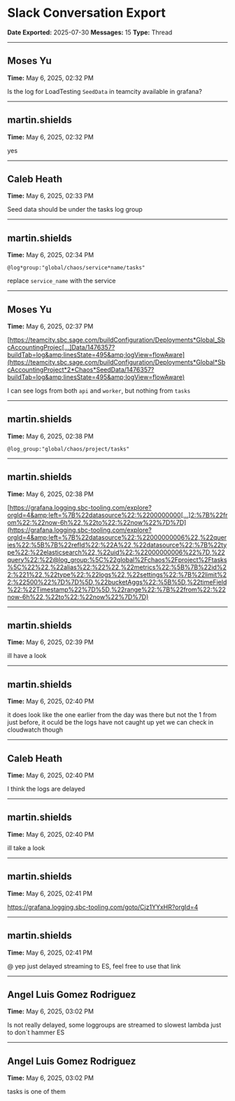 # Slack Conversation Export

**Date Exported:** 2025-07-30
**Messages:** 15
**Type:** Thread

---

## Moses Yu
**Time:** May 6, 2025, 02:32 PM

Is the log for LoadTesting `SeedData` in teamcity available in grafana?

---

## martin.shields
**Time:** May 6, 2025, 02:32 PM

yes

---

## Caleb Heath
**Time:** May 6, 2025, 02:33 PM

Seed data should be under the tasks log group

---

## martin.shields
**Time:** May 6, 2025, 02:34 PM

`@log*group:"global/chaos/service*name/tasks"`

replace `service_name` with the service

---

## Moses Yu
**Time:** May 6, 2025, 02:37 PM

[https://teamcity.sbc.sage.com/buildConfiguration/Deployments*Global_SbcAccountingProjec[…]Data/1476357?buildTab=log&amp;linesState=495&amp;logView=flowAware](https://teamcity.sbc.sage.com/buildConfiguration/Deployments*Global*SbcAccountingProject*2*Chaos*SeedData/1476357?buildTab=log&amp;linesState=495&amp;logView=flowAware)

I can see logs from both `api` and `worker`, but nothing from `tasks`

---

## martin.shields
**Time:** May 6, 2025, 02:38 PM

`@log_group:"global/chaos/project/tasks"`

---

## martin.shields
**Time:** May 6, 2025, 02:38 PM

[https://grafana.logging.sbc-tooling.com/explore?orgId=4&amp;left=%7B%22datasource%22:%2200000000[…]2:%7B%22from%22:%22now-6h%22,%22to%22:%22now%22%7D%7D](https://grafana.logging.sbc-tooling.com/explore?orgId=4&amp;left=%7B%22datasource%22:%22000000006%22,%22queries%22:%5B%7B%22refId%22:%22A%22,%22datasource%22:%7B%22type%22:%22elasticsearch%22,%22uid%22:%22000000006%22%7D,%22query%22:%22@log_group:%5C%22global%2Fchaos%2Fproject%2Ftasks%5C%22%22,%22alias%22:%22%22,%22metrics%22:%5B%7B%22id%22:%221%22,%22type%22:%22logs%22,%22settings%22:%7B%22limit%22:%22500%22%7D%7D%5D,%22bucketAggs%22:%5B%5D,%22timeField%22:%22Timestamp%22%7D%5D,%22range%22:%7B%22from%22:%22now-6h%22,%22to%22:%22now%22%7D%7D)

---

## martin.shields
**Time:** May 6, 2025, 02:39 PM

ill have a look

---

## martin.shields
**Time:** May 6, 2025, 02:40 PM

it does look like the one earlier from the day was there but not the 1 from just before, it oculd be the logs have not caught up yet we can check in cloudwatch though

---

## Caleb Heath
**Time:** May 6, 2025, 02:40 PM

I think the logs are delayed

---

## martin.shields
**Time:** May 6, 2025, 02:40 PM

ill take a look

---

## martin.shields
**Time:** May 6, 2025, 02:41 PM

https://grafana.logging.sbc-tooling.com/goto/Cjz1YYxHR?orgId=4

---

## martin.shields
**Time:** May 6, 2025, 02:41 PM

@ yep just delayed streaming to ES, feel free to use that link

---

## Angel Luis Gomez Rodriguez
**Time:** May 6, 2025, 03:02 PM

Is not really delayed, some loggroups are streamed to slowest lambda just to don´t hammer ES

---

## Angel Luis Gomez Rodriguez
**Time:** May 6, 2025, 03:02 PM

tasks is one of them

